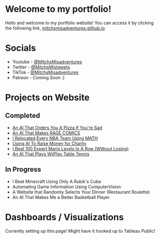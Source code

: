 # Welcome to my portfolio!

Hello and welcome to my portfolio website! You can access it by clicking the following link, <a href = mitchsmisadventures.github.io/> mitchsmisadventures.github.io </a>  

# Socials

* Youtube - <a href = https://www.youtube.com/@MitchsMisadventures> @MitchsMisadventures </a>
* Twitter - <a href = https://twitter.com/MitchsMistweets> @MitchsMistweets </a>
* TikTok - <a href = https://www.tiktok.com/@mitchsmisadventures> @MitchsMisadventures </a>
* Patreon - Coming Soon :) 

# Projects on Website

## Completed

* <a href = https://mitchsmisadventures.github.io/p/pizza/pizza.html> An AI That Orders You A Pizza If You're Sad </a>
* <a href = https://mitchsmisadventures.github.io/p/rage_comics/rage.html> An AI That Makes RAGE COMICS </a>
* <a href = https://mitchsmisadventures.github.io/p/nba_distance/nba_dist.html> I Relocated Every NBA Team Using MATH </a>
* <a href = https://mitchsmisadventures.github.io/p/freerice/freerice.html> Using AI To Raise Money for Charity </a>
* <a href = https://mitchsmisadventures.github.io/p/ee100/ee100.html> I Beat 100 Expert Mario Levels In A Row (Without Losing) </a>
* <a href = https://mitchsmisadventures.github.io/p/table_tennis/table_tennis.html> An AI That Plays WiiPlay Table Tennis </a>

## In Progress

* I Beat Minecraft Using Only A Rubik's Cube
* Automating Game Information Using ComputerVision
* A Website that Randomly Selects Your Dinner (Restaurant Roulette)
* An AI That Makes Me a Better Basketball Player

# Dashboards / Visualizations

Currently setting up this page! Might have it hooked up to Tableau Public!
